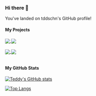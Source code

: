 ### Hi there 👋

You've landed on tddschn's GitHub profile!

<!-- ### test

- hello
- world
- ! -->


<!-- **tddschn/tddschn** is a ✨ _special_ ✨ repository because its `README.md` (this file) appears on your GitHub profile.

Here are some ideas to get you started: -->

<!-- - 🔭 I’m currently working on ...
- 🌱 I’m currently learning ...
- 👯 I’m looking to collaborate on ...
- 🤔 I’m looking for help with ...
- 💬 Ask me about ...
- 📫 How to reach me: ...
- 😄 Pronouns: ...
- ⚡ Fun fact: ...
 -->

<!-- blog-post-workflow: https://github.com/gautamkrishnar/blog-post-workflow -->
<!-- # Blog posts -->
<!-- BLOG-POST-LIST:START -->
<!-- BLOG-POST-LIST:END -->

<!-- stats card https://github.com/tddschn/github-readme-stats -->
<!-- [![Readme Card](https://github-readme-stats.vercel.app/api/pin/?username=tddschn&repo=git-pp)](https://github.com/tddschn/git-pp) -->

#### My Projects

<!-- side-by-side aligned extra pinned repos -->
<a href="https://github.com/tddschn/git-pp">
  <img align="center" src="https://github-readme-stats.vercel.app/api/pin/?username=tddschn&repo=git-pp" />
</a>
<a href="https://github.com/tddschn/ucsd-cse-158-assignments">
  <img align="center" src="https://github-readme-stats.vercel.app/api/pin/?username=tddschn&repo=ucsd-cse-158-assignments" />
</a>

<br />
<br />

<a href="https://github.com/tddschn/todo-cli-tddschn">
  <img align="center" src="https://github-readme-stats.vercel.app/api/pin/?username=tddschn&repo=todo-cli-tddschn" />
</a>
<a href="https://github.com/tddschn/homebrew-alfred">
  <img align="center" src="https://github-readme-stats.vercel.app/api/pin/?username=tddschn&repo=homebrew-alfred" />
</a>

<br />
<br />

#### My GitHub Stats

<!-- do not use dark theme! -->
[![Teddy's GitHub stats](https://github-readme-stats.vercel.app/api?username=tddschn&count_private=true&show_icons=true)](#)

<!-- [![Top Langs](https://github-readme-stats.vercel.app/api/top-langs/?username=tddschn)](https://github.com/tddschn/github-readme-stats) -->
<!-- compact layout, hides lang: jupyter -->
[![Top Langs](https://github-readme-stats.vercel.app/api/top-langs/?username=tddschn&layout=compact&hide=jupyter%20notebook)](#)
